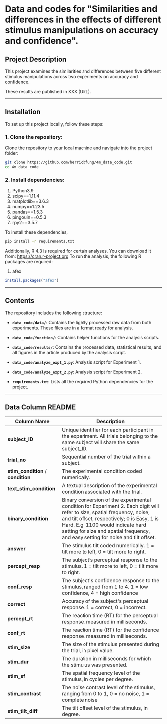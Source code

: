 # Data and codes for "Similarities and differences in the effects of different stimulus manipulations on accuracy and confidence".


## Project Description

This project examines the similarities and differences between five different stimulus manipulations across two experiments on accuracy and confidence. 

These results are published in XXX (URL).

---

## Installation

To set up this project locally, follow these steps:

### 1. Clone the repository:
Clone the repository to your local machine and navigate into the project folder:
```bash
git clone https://github.com/herrickfung/4m_data_code.git
cd 4m_data_code
```

### 2. Install dependencies:
1. Python3.9
2. scipy==1.11.4
3. matplotlib==3.6.3
4. numpy==1.23.5
5. pandas==1.5.3
6. pingouin==0.5.3
7. rpy2==3.5.7

To install these dependencies, 
```bash
pip install -r requirements.txt
```

Additionally, R 4.3 is required for certain analyses. You can download it from:
https://cran.r-project.org
To run the analysis, the following R packages are required:
1. afex
```R
install.packages("afex")
```

---

## Contents

The repository includes the following structure:

- **`data_code/data/`**: Contains the lightly processed raw data from both experiments. These files are in a format ready for analysis.

- **`data_code/function/`**: Contains helper functions for the analysis scripts.

- **`data_code/results/`**: Contains the processed data, statistical results, and all figures in the article produced by the analysis script.

- **`data_code/analyze_expt_1.py`**: Analysis script for Experiment 1.
- **`data_code/analyze_expt_2.py`**: Analysis script for Experiment 2.

- **`requirements.txt`**: Lists all the required Python dependencies for the project.

---

## Data Column README

| Column Name         | Description                                                                                       |
|---------------------|---------------------------------------------------------------------------------------------------|
| **subject_ID**       | Unique identifier for each participant in the experiment. All trials belonging to the same subject will share the same subject_ID. |
| **trial_no**         | Sequential number of the trial within a subject.       |
| **stim_condition** / **condition**  | The experimental condition coded numerically.  |
| **text_stim_condition** | A textual description of the experimental condition associated with the trial. |
| **binary_condition** | Binary conversion of the experimental condition for Experiment 2. Each digit will refer to size, spatial frequency, noise, and tilt offset, respectively; 0 is Easy, 1 is Hard. E.g. 1100 would indicate hard setting for size and spatial frequency, and easy setting for noise and tilt offset.|
| **answer**           | The stimulus tilt coded numerically. 1 = tilt more to left, 0 = tilt more to right. |
| **percept_resp**     | The subject’s perceptual response to the stimulus. 1 = tilt more to left, 0 = tilt more to right. |
| **conf_resp**        | The subject's confidence response to the stimulus, ranged from 1 to 4. 1 = low confidence, 4 = high confidence |
| **correct**          | Accuracy of the subject's perceptual response. 1 = correct, 0 = incorrect. |
| **percept_rt**       | The reaction time (RT) for the perceptual response, measured in milliseconds. |
| **conf_rt**          | The reaction time (RT) for the confidence response, measured in milliseconds.  |
| **stim_size**        | The size of the stimulus presented during the trial, in pixel value. |
| **stim_dur**         | The duration in milliseconds for which the stimulus was presented.  |
| **stim_sf**          | The spatial frequency level of the stimulus, in cycles per degree. |
| **stim_contrast**    | The noise contrast level of the stimulus, ranging from 0 to 1, 0 = no noise, 1 = complete noise |
| **stim_tilt_diff**   | The tilt offset level of the stimulus, in degree. |

